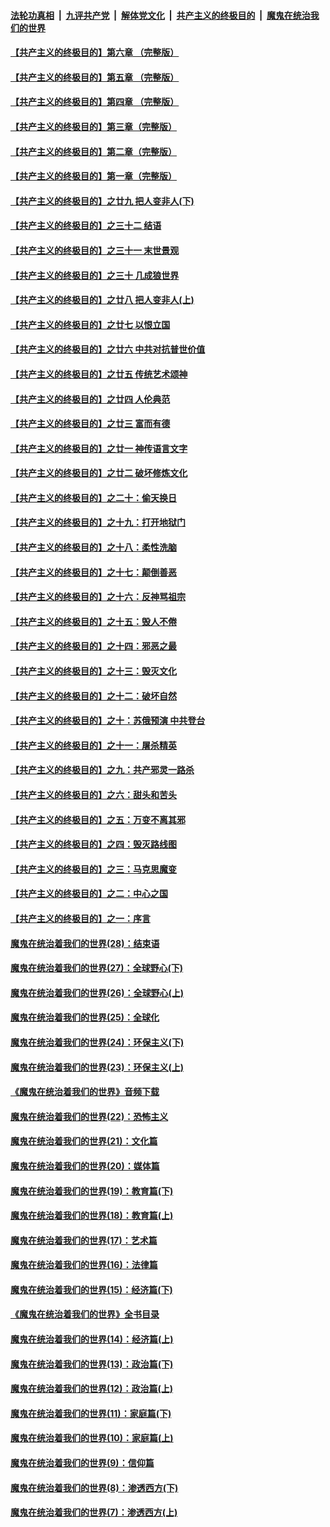 ####  [法轮功真相](../../../../basic/blob/master/README.md?t=06021401) &nbsp;|&nbsp; [九评共产党](../../../../9ping.md/blob/master/README.md?t=06021401) &nbsp;|&nbsp; [解体党文化](../../../../jtdwh.md/blob/master/README.md?t=06021401)  &nbsp;|&nbsp; [共产主义的终极目的](../../../../gczydzjmd.md/blob/master/README.md?t=06021401) &nbsp;|&nbsp; [魔鬼在统治我们的世界](../../../../mgztzwmdsj.md/blob/master/README.md?t=06021401) 

#### [【共产主义的终极目的】第六章 （完整版）](../pages/nsc422/n11428913.md?t=06021401) 

#### [【共产主义的终极目的】第五章 （完整版）](../pages/nsc422/n11428912.md?t=06021401) 

#### [【共产主义的终极目的】第四章 （完整版）](../pages/nsc422/n11428907.md?t=06021401) 

#### [【共产主义的终极目的】第三章（完整版）](../pages/nsc422/n11428848.md?t=06021401) 

#### [【共产主义的终极目的】第二章（完整版）](../pages/nsc422/n11428831.md?t=06021401) 

#### [【共产主义的终极目的】第一章（完整版）](../pages/nsc422/n11417651.md?t=06021401) 

#### [【共产主义的终极目的】之廿九 把人变非人(下)](../pages/nsc422/n11344140.md?t=06021401) 

#### [【共产主义的终极目的】之三十二 结语](../pages/nsc422/n11360535.md?t=06021401) 

#### [【共产主义的终极目的】之三十一 末世景观](../pages/nsc422/n11351129.md?t=06021401) 

#### [【共产主义的终极目的】之三十 几成狼世界](../pages/nsc422/n11348280.md?t=06021401) 

#### [【共产主义的终极目的】之廿八 把人变非人(上)](../pages/nsc422/n11340492.md?t=06021401) 

#### [【共产主义的终极目的】之廿七 以恨立国](../pages/nsc422/n11336944.md?t=06021401) 

#### [【共产主义的终极目的】之廿六 中共对抗普世价值](../pages/nsc422/n11324785.md?t=06021401) 

#### [【共产主义的终极目的】之廿五 传统艺术颂神](../pages/nsc422/n11296396.md?t=06021401) 

#### [【共产主义的终极目的】之廿四 人伦典范](../pages/nsc422/n11296397.md?t=06021401) 

#### [【共产主义的终极目的】之廿三 富而有德](../pages/nsc422/n11283598.md?t=06021401) 

#### [【共产主义的终极目的】之廿一 神传语言文字](../pages/nsc422/n11263265.md?t=06021401) 

#### [【共产主义的终极目的】之廿二 破坏修炼文化](../pages/nsc422/n11245728.md?t=06021401) 

#### [【共产主义的终极目的】之二十：偷天换日](../pages/nsc422/n11238846.md?t=06021401) 

#### [【共产主义的终极目的】之十九：打开地狱门](../pages/nsc422/n11206376.md?t=06021401) 

#### [【共产主义的终极目的】之十八：柔性洗脑](../pages/nsc422/n11199994.md?t=06021401) 

#### [【共产主义的终极目的】之十七：颠倒善恶](../pages/nsc422/n11179782.md?t=06021401) 

#### [【共产主义的终极目的】之十六：反神骂祖宗](../pages/nsc422/n11166798.md?t=06021401) 

#### [【共产主义的终极目的】之十五：毁人不倦](../pages/nsc422/n11166792.md?t=06021401) 

#### [【共产主义的终极目的】之十四：邪恶之最](../pages/nsc422/n11150249.md?t=06021401) 

#### [【共产主义的终极目的】之十三：毁灭文化](../pages/nsc422/n11135227.md?t=06021401) 

#### [【共产主义的终极目的】之十二：破坏自然](../pages/nsc422/n11135214.md?t=06021401) 

#### [【共产主义的终极目的】之十：苏俄预演 中共登台](../pages/nsc422/n11118424.md?t=06021401) 

#### [【共产主义的终极目的】之十一：屠杀精英](../pages/nsc422/n11118442.md?t=06021401) 

#### [【共产主义的终极目的】之九：共产邪灵一路杀](../pages/nsc422/n11114139.md?t=06021401) 

#### [【共产主义的终极目的】之六：甜头和苦头](../pages/nsc422/n11096971.md?t=06021401) 

#### [【共产主义的终极目的】之五：万变不离其邪](../pages/nsc422/n11091285.md?t=06021401) 

#### [【共产主义的终极目的】之四：毁灭路线图](../pages/nsc422/n11086284.md?t=06021401) 

#### [【共产主义的终极目的】之三：马克思魔变](../pages/nsc422/n11061941.md?t=06021401) 

#### [【共产主义的终极目的】之二：中心之国](../pages/nsc422/n11047728.md?t=06021401) 

#### [【共产主义的终极目的】之一：序言](../pages/nsc422/n11086077.md?t=06021401) 

#### [魔鬼在统治着我们的世界(28)：结束语](../pages/nsc422/n10936246.md?t=06021401) 

#### [魔鬼在统治着我们的世界(27)：全球野心(下)](../pages/nsc422/n10928319.md?t=06021401) 

#### [魔鬼在统治着我们的世界(26)：全球野心(上)](../pages/nsc422/n10900318.md?t=06021401) 

#### [魔鬼在统治着我们的世界(25)：全球化](../pages/nsc422/n10788205.md?t=06021401) 

#### [魔鬼在统治着我们的世界(24)：环保主义(下)](../pages/nsc422/n10695307.md?t=06021401) 

#### [魔鬼在统治着我们的世界(23)：环保主义(上)](../pages/nsc422/n10688613.md?t=06021401) 

#### [《魔鬼在统治着我们的世界》音频下载](../pages/nsc422/n10635553.md?t=06021401) 

#### [魔鬼在统治着我们的世界(22)：恐怖主义](../pages/nsc422/n10614727.md?t=06021401) 

#### [魔鬼在统治着我们的世界(21)：文化篇](../pages/nsc422/n10597706.md?t=06021401) 

#### [魔鬼在统治着我们的世界(20)：媒体篇](../pages/nsc422/n10586579.md?t=06021401) 

#### [魔鬼在统治着我们的世界(19)：教育篇(下)](../pages/nsc422/n10564808.md?t=06021401) 

#### [魔鬼在统治着我们的世界(18)：教育篇(上)](../pages/nsc422/n10526970.md?t=06021401) 

#### [魔鬼在统治着我们的世界(17)：艺术篇](../pages/nsc422/n10499093.md?t=06021401) 

#### [魔鬼在统治着我们的世界(16)：法律篇](../pages/nsc422/n10485969.md?t=06021401) 

#### [魔鬼在统治着我们的世界(15)：经济篇(下)](../pages/nsc422/n10469975.md?t=06021401) 

#### [《魔鬼在统治着我们的世界》全书目录](../pages/nsc422/n10464261.md?t=06021401) 

#### [魔鬼在统治着我们的世界(14)：经济篇(上)](../pages/nsc422/n10457370.md?t=06021401) 

#### [魔鬼在统治着我们的世界(13)：政治篇(下)](../pages/nsc422/n10448270.md?t=06021401) 

#### [魔鬼在统治着我们的世界(12)：政治篇(上)](../pages/nsc422/n10444576.md?t=06021401) 

#### [魔鬼在统治着我们的世界(11)：家庭篇(下)](../pages/nsc422/n10440961.md?t=06021401) 

#### [魔鬼在统治着我们的世界(10)：家庭篇(上)](../pages/nsc422/n10435448.md?t=06021401) 

#### [魔鬼在统治着我们的世界(9)：信仰篇](../pages/nsc422/n10432159.md?t=06021401) 

#### [魔鬼在统治着我们的世界(8)：渗透西方(下)](../pages/nsc422/n10429603.md?t=06021401) 

#### [魔鬼在统治着我们的世界(7)：渗透西方(上)](../pages/nsc422/n10426013.md?t=06021401) 

